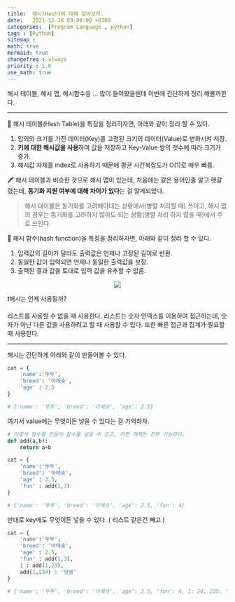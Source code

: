 ```yaml
---
title:  해시(Hash)에 대해 알아보자.
date:   2021-12-18 09:00:00 +0300
categories:  [Program Language , python]
tags : [Python]
sitemap :
math: true
mermaid: true
changefreq : always
priority : 1.0
use_math: true
---
```



해시 테이블, 해시 맵, 해시함수등 ... 많이 들어봤을텐데 이번에 간단하게 정리 해볼까한다. 

----

📖 해시 테이블(Hash Table)을 특징을 정리하자면, 아래와 같이 정리 할 수 있다.

1. 임의의 크기를 가진 데이터(Key)를 고정된 크기의 데이터(Value)로 변화시켜 저장.
2. **키에 대한 해시값을 사용**하여 값을 저장하고 Key-Value 쌍의 갯수에 따라 크기가 증가.
3. 해시값 자체를 index로 사용하기 때문에 평균 시간복잡도가 O(1)로 매우 빠름.

🖍 해시 테이블과 비슷한 것으로 해시 맵이 있는데, 처음에는 같은 용어인줄 알고 헷갈렸는데, **동기화 지원 여부에 대해 차이가 있다**는 걸 알게되었다. 

> 해시 테이블은 동기화를 고려해야대는 상황에서(병렬 처리할 때) 쓰이고, 해시 맵의 경우는 동기화를 고려하지 않아도 되는 상황(병렬 처리 하지 않을 때)에서 주로 쓰인다. 


📖 해시 함수(hash function)을 특징을 정리하자면, 아래와 같이 정리 할 수 있다.

1. 입력값의 길이가 달라도 출력값은 언제나 고정된 길이로 반환.
2. 동일한 값이 입력되면 언제나 동일한 출력값을 보장.
3. 출력된 결과 값을 토대로 입력 값을 유추할 수 없음.

<center><img src="../../assets/images/hash12.png" ></center> 

❗️해시는 언제 사용될까?

리스트를 사용할 수 없을 때 사용한다. 리스트는 숫자 인덱스를 이용하여 접근하는데, 숫자가 아닌 다른 값을 사용하려고 할 때 사용할 수 있다. 또한 빠른 접근과 집계가 필요할 때 사용한다. 


-------

해시는 간단하게 아래와 같이 만들어볼 수 있다. 

```python
cat = {
    'name':'뚜뚜',
    'breed': '아메숏',
    'age' : 2.5
}

# {'name': '뚜뚜', 'breed': '아메숏', 'age': 2.5}
```

여기서 value에는 무엇이든 넣을 수 있다는 걸 기억하자.

```python
# 이렇게 함수를 만들어 함수를 넣을 수 있고, 어떤 객체든 전부 가능하다.
def add(a,b):
    return a+b

cat = {
    'name':'뚜뚜',
    'breed': '아메숏',
    'age' : 2.5,
    'fun' : add(1,3)
}

# {'name': '뚜뚜', 'breed': '아메숏', 'age': 2.5, 'fun': 4}
```
반대로 key에도 무엇이든 넣을 수 있다. ( 리스트 같은건 빼고 )

```python
cat = {
    'name':'뚜뚜',
    'breed': '아메숏',
    'age' : 2.5,
    'fun' : add(1,3),
    1 : add(1,23),
    add(1,234) : '덧셈'
}

# {'name': '뚜뚜', 'breed': '아메숏', 'age': 2.5, 'fun': 4, 1: 24, 235: '덧셈'}
```
